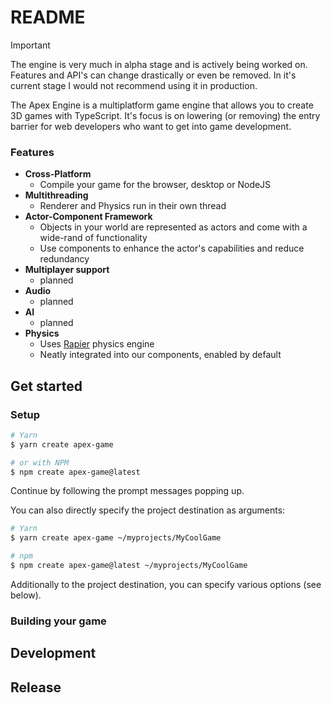 # README

> [!IMPORTANT]  
> The engine is very much in alpha stage and is actively being worked on. Features and API's can change drastically or even be removed. In it's current stage I would not recommend using it in production.

The Apex Engine is a multiplatform game engine that allows you to create 3D games with TypeScript. It's focus is on lowering (or removing) the entry barrier for web developers who want to get into game development.

### Features
- **Cross-Platform**
    - Compile your game for the browser, desktop or NodeJS
- **Multithreading**
    - Renderer and Physics run in their own thread
- **Actor-Component Framework**
    - Objects in your world are represented as actors and come with a wide-rand of functionality
    - Use components to enhance the actor's capabilities and reduce redundancy
- **Multiplayer support**
    - planned
- **Audio**
    - planned
- **AI**
    - planned
- **Physics**
    - Uses [Rapier](https://rapier.rs/docs/) physics engine
    - Neatly integrated into our components, enabled by default

## Get started

### Setup
```bash
# Yarn
$ yarn create apex-game

# or with NPM
$ npm create apex-game@latest
```

Continue by following the prompt messages popping up.

You can also directly specify the project destination as arguments:

```bash
# Yarn
$ yarn create apex-game ~/myprojects/MyCoolGame

# npm
$ npm create apex-game@latest ~/myprojects/MyCoolGame
```

Additionally to the project destination, you can specify various options (see below).

### Building your game

## Development

## Release
